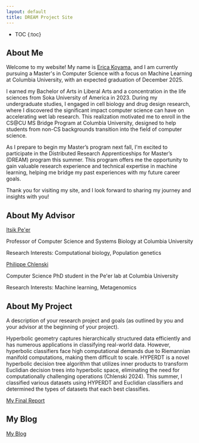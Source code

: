 ```yaml
---
layout: default
title: DREAM Project Site
---
```


* TOC
{:toc}
## About Me

Welcome to my website! My name is [Erica Koyama](https://www.linkedin.com/in/ericakoyama/), and I am currently 
pursuing a Master's in Computer Science with a focus on Machine Learning at Columbia University, 
with an expected graduation of December 2025. 

I earned my Bachelor of Arts in Liberal Arts and a concentration in the life sciences from 
Soka University of America in 2023. During my undergraduate studies, I engaged in cell 
biology and drug design research, where I discovered the significant impact computer science 
can have on accelerating wet lab research. This realization motivated me to enroll in the 
CS@CU MS Bridge Program at Columbia University, designed to help students from 
non-CS backgrounds transition into the field of computer science.

As I prepare to begin my Master’s program next fall, I'm excited to participate in the 
Distributed Research Apprenticeships for Master’s (DREAM) program this summer. 
This program offers me the opportunity to gain valuable 
research experience and technical expertise in machine learning, helping me bridge my 
past experiences with my future career goals.

Thank you for visiting my site, and I look forward to sharing my journey and insights with you!

## About My Advisor

[Itsik Pe'er](https://www.cs.columbia.edu/~itsik/)

Professor of Computer Science and Systems Biology at Columbia University

Research Interests: Computational biology, Population genetics

[Philippe Chlenski](https://chlenski.com/)

Computer Science PhD student in the Pe'er lab at Columbia University

Research Interests: Machine learning, Metagenomics

## About My Project

A description of your research project and goals (as outlined by you and your advisor at the beginning 
of your project).

Hyperbolic geometry captures hierarchically structured data efficiently and has numerous applications in classifying real-world data. However, hyperbolic classifiers face high computational demands due to Riemannian manifold computations, making them difficult to scale. HYPERDT is a novel hyperbolic decision tree algorithm that utilizes inner products to transform Euclidian decision trees into hyperbolic space, eliminating the need for computationally challenging operations (Chlenski 2024). This summer, I classified various datasets using HYPERDT and Euclidian classifiers and determined the types of datasets that each best classifies.

[My Final Report](files/finalreport.pdf)

## My Blog

[My Blog](blog.html)
